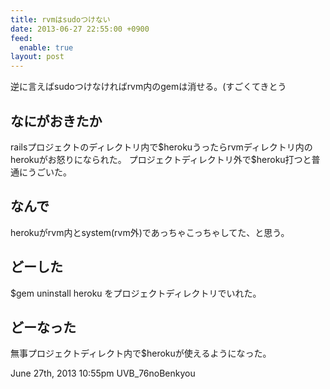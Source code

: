 ```yaml
---
title: rvmはsudoつけない
date: 2013-06-27 22:55:00 +0900
feed:
  enable: true
layout: post
---
```

<p>逆に言えばsudoつけなければrvm内のgemは消せる。(すごくてきとう</p>    <h2>なにがおきたか</h2>    <p>      railsプロジェクトのディレクトリ内で$herokuうったらrvmディレクトリ内のherokuがお怒りになられた。      プロジェクトディレクトリ外で$heroku打つと普通にうごいた。    </p>    <h2>なんで</h2>    <p>herokuがrvm内とsystem(rvm外)であっちゃこっちゃしてた、と思う。</p>    <h2>どーした</h2>    <p>$gem uninstall heroku をプロジェクトディレクトリでいれた。</p>    <h2>どーなった</h2>    <p>無事プロジェクトディレクト内で$herokuが使えるようになった。</p>    <div id="footer">      <span id="timestamp"> June 27th, 2013 10:55pm </span>      <span class="tag">UVB_76noBenkyou</span>    </div>
